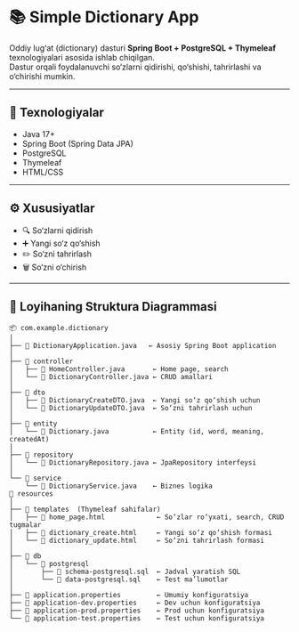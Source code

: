 # 📚 Simple Dictionary App

Oddiy lug‘at (dictionary) dasturi **Spring Boot + PostgreSQL + Thymeleaf** texnologiyalari asosida ishlab chiqilgan.  
Dastur orqali foydalanuvchi so‘zlarni qidirishi, qo‘shishi, tahrirlashi va o‘chirishi mumkin.

---

## 🚀 Texnologiyalar
- Java 17+
- Spring Boot (Spring Data JPA)
- PostgreSQL
- Thymeleaf
- HTML/CSS

---

## ⚙️ Xususiyatlar
- 🔍 So‘zlarni qidirish
- ➕ Yangi so‘z qo‘shish
- ✏️ So‘zni tahrirlash
- 🗑️ So‘zni o‘chirish

---

## 📂 Loyihaning Struktura Diagrammasi

```plaintext
📦 com.example.dictionary
│
├── 📄 DictionaryApplication.java   ← Asosiy Spring Boot application
│
├── 📂 controller
│   ├── 📄 HomeController.java       ← Home page, search
│   └── 📄 DictionaryController.java ← CRUD amallari
│
├── 📂 dto
│   ├── 📄 DictionaryCreateDTO.java  ← Yangi so‘z qo‘shish uchun
│   └── 📄 DictionaryUpdateDTO.java  ← So‘zni tahrirlash uchun
│
├── 📂 entity
│   └── 📄 Dictionary.java           ← Entity (id, word, meaning, createdAt)
│
├── 📂 repository
│   └── 📄 DictionaryRepository.java ← JpaRepository interfeysi
│
└── 📂 service
    └── 📄 DictionaryService.java    ← Biznes logika
📂 resources
│
├── 📂 templates  (Thymeleaf sahifalar)
│   ├── 📄 home_page.html             ← So‘zlar ro‘yxati, search, CRUD tugmalar
│   ├── 📄 dictionary_create.html     ← Yangi so‘z qo‘shish formasi
│   └── 📄 dictionary_update.html     ← So‘zni tahrirlash formasi
│
├── 📂 db
│   └── 📂 postgresql
│       ├── 📄 schema-postgresql.sql  ← Jadval yaratish SQL
│       └── 📄 data-postgresql.sql    ← Test ma’lumotlar
│
├── 📄 application.properties         ← Umumiy konfiguratsiya
├── 📄 application-dev.properties     ← Dev uchun konfiguratsiya
├── 📄 application-prod.properties    ← Prod uchun konfiguratsiya
└── 📄 application-test.properties    ← Test uchun konfiguratsiya
